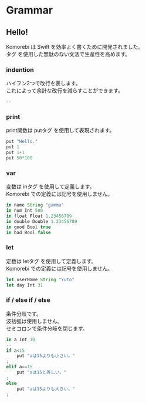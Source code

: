 # Grammar
## Hello!
Komorebi は Swift を効率よく書くために開発されました。  
タグ を使用した無駄のない文法で生産性を高めます。  
  
### indention
ハイフン2つで改行を表します。  
これによって余計な改行を減らすことができます。
```go
--
```
### print
print関数は putタグ を使用して表現されます。
```go
put "Hello."
put 1
put 1+1
put 50*100
```
### var
変数は inタグ を使用して定義します。  
Komorebi での定義には記号を使用しません。  
```js
in name String "gamma"
in num Int 500
in float Float 1.23456789
in double Double 1.23456789
in good Bool true
in bad Bool false
```
### let
定数は letタグ を使用して定義します。  
Komorebi での定義には記号を使用しません。  
```js
let userName String "Yuto"
let day Int 31
```
### if / else if / else
条件分岐です。  
波括弧は使用しません。  
セミコロンで条件分岐を閉じます。  
```python
in a Int 10
--
if a<15
    put "aは15よりも小さい。"
;
elif a==15
    put "aは15と等しい。"
;
else
    put "aは15よりも大きい。"
;
```